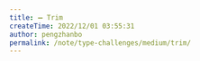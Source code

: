 ```yaml
---
title: ➖ Trim
createTime: 2022/12/01 03:55:31
author: pengzhanbo
permalink: /note/type-challenges/medium/trim/
---
```

